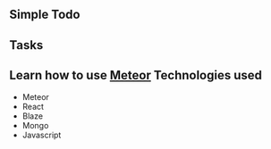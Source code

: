 Simple Todo
---

Tasks
---
Learn how to use [Meteor](https://www.meteor.com/tutorials/react/creating-an-app)
Technologies used
---
- Meteor
- React
- Blaze
- Mongo
- Javascript
